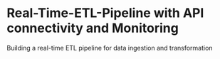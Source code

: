 # Real-Time-ETL-Pipeline with API connectivity and Monitoring
Building a real-time ETL pipeline for data ingestion and transformation

